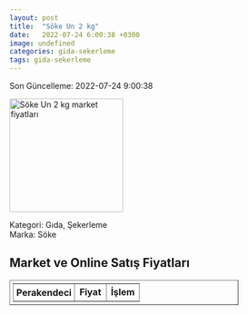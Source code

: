```yaml
---
layout: post
title:  "Söke Un 2 kg"
date:   2022-07-24 6:00:38 +0300
image: undefined
categories: gida-sekerleme
tags: gida-sekerleme
---
```


Son Güncelleme: 2022-07-24 9:00:38

<img src="undefined" width="200" alt="Söke Un 2 kg market fiyatları" />

Kategori: Gıda, Şekerleme
<br />
Marka: Söke

<h2>Market ve Online Satış Fiyatları</h2>

<table border="1" style="padding: 5px;width:80%;">
  <tr>
    <td style="padding: 5px;"><strong>Perakendeci</strong></td>
    <td><strong>Fiyat</strong></td>
    <td><strong>İşlem</strong></td>
  </tr>
  
</table>
